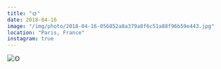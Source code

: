 ```yaml
---
title: "🌞"
date: 2018-04-16
image: "/img/photo/2018-04-16-056852a8a379a8f6c51a88f96b59e443.jpg"
location: "Paris, France"
instagram: true
---
```


![🌞](/img/photo/2018-04-16-056852a8a379a8f6c51a88f96b59e443.jpg)
